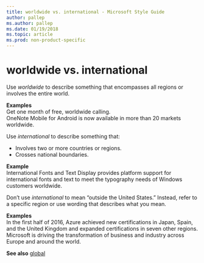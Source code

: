 ```yaml
---
title: worldwide vs. international - Microsoft Style Guide
author: pallep
ms.author: pallep
ms.date: 01/19/2018
ms.topic: article
ms.prod: non-product-specific
---
```


# worldwide vs. international

Use *worldwide* to describe something that encompasses all regions or involves the entire world.

**Examples**  
Get one month of free, worldwide calling.   
OneNote Mobile for Android is now available in more than 20 markets worldwide.

Use *international* to describe something that:

  - Involves two or more countries or regions.
  - Crosses national boundaries.

**Example**  
International
Fonts and Text Display provides platform support for international
fonts and text to meet the typography needs of Windows customers
worldwide.

Don’t use *international* to mean “outside the United States.” Instead, refer to a specific region or use wording that describes what you mean.

**Examples**  
In
the first half of 2016, Azure achieved new certifications in Japan,
Spain, and the United Kingdom and expanded certifications in seven other
regions.
Microsoft is driving the transformation of business and industry across Europe and around the world.

**See also** [global](/style-guide/a-z-word-list-term-collections/g/global)
